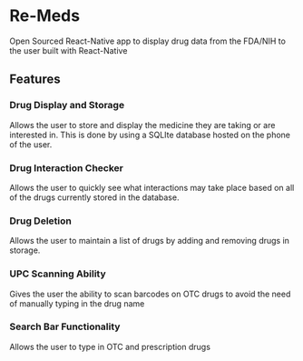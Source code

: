 # Re-Meds
Open Sourced React-Native app to display drug data from the FDA/NIH to the user built with React-Native

## Features
### Drug Display and Storage
Allows the user to store and display the medicine they are taking or are interested in. This is done by using a SQLIte database hosted on the phone of the user.

### Drug Interaction Checker
Allows the user to quickly see what interactions may take place based on all of the drugs currently stored in the database.

### Drug Deletion
Allows the user to maintain a list of drugs by adding and removing drugs in storage.

### UPC Scanning Ability
Gives the user the ability to scan barcodes on OTC drugs to avoid the need of manually typing in the drug name

### Search Bar Functionality
Allows the user to type in OTC and prescription drugs 
